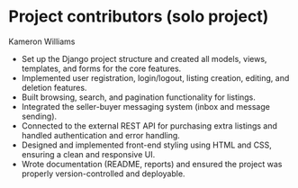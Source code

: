 # Project contributors (solo project)

Kameron Williams

- Set up the Django project structure and created all models, views, templates, and forms for the core features.
- Implemented user registration, login/logout, listing creation, editing, and deletion features.
- Built browsing, search, and pagination functionality for listings.
- Integrated the seller-buyer messaging system (inbox and message sending).
- Connected to the external REST API for purchasing extra listings and handled authentication and error handling.
- Designed and implemented front-end styling using HTML and CSS, ensuring a clean and responsive UI.
- Wrote documentation (README, reports) and ensured the project was properly version-controlled and deployable.
